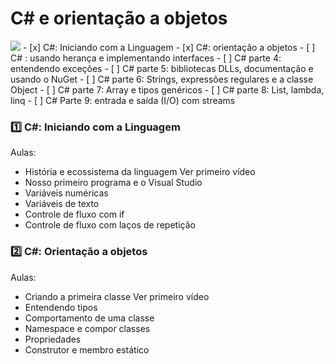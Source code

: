 # C# e orientação a objetos
<img src="https://img.shields.io/github/languages/code-size/jessicaidro/csharp1?style=for-the-badge"/>
- [x] C#: Iniciando com a Linguagem
- [x] C#: orientação a objetos
- [ ] C# : usando herança e implementando interfaces
- [ ] C# parte 4: entendendo exceções
- [ ] C# parte 5: bibliotecas DLLs, documentação e usando o NuGet
- [ ] C# parte 6: Strings, expressões regulares e a classe Object
- [ ] C# parte 7: Array e tipos genéricos
- [ ] C# parte 8: List, lambda, linq
- [ ] C# Parte 9: entrada e saída (I/O) com streams

### 1️⃣ C#: Iniciando com a Linguagem

Aulas: 
* História e ecossistema da linguagem Ver primeiro vídeo
* Nosso primeiro programa e o Visual Studio
* Variáveis numéricas
* Variáveis de texto
* Controle de fluxo com if
* Controle de fluxo com laços de repetição

### 2️⃣ C#: Orientação a objetos

Aulas:
* Criando a primeira classe Ver primeiro vídeo
* Entendendo tipos
* Comportamento de uma classe
* Namespace e compor classes
* Propriedades
* Construtor e membro estático
